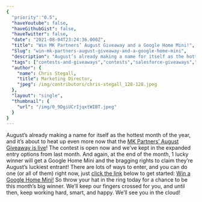 ```yaml
---
{
  "priority":"0.5",
  "haveYoutube": false,
  "haveGithubGist": false,
  "haveTwitter": false,
  "date": "2021-08-04T23:24:36.000Z",
  "title": "Win MK Partners’ August Giveaway and a Google Home Mini!",
  "Slug": "win-mk-partners-august-giveaway-and-a-google-home-mini",
  "description": "August’s already making a name for itself as the hottest month of the year, and it’s about to heat up even more now that the MK Partners’ August Giveaway is live! The contest is open now and we’ve kept in the expanded entry options from last month..",
  "tags": ["contests-and-giveaways","contests","salesforce-giveaways","giveaway-contest","giveaway"],
  "author": {
    "name": Chris Stegall,
    "title": Marketing Director,
    "jpeg": /img/contributors/chris-stegall_128-128.jpeg
  },
  "layout": "single",
  "thumbnail": {
    "url": "/img/0_9DgiUCrIjqxtWIBT.jpeg"
  }
}
---
```

August’s already making a name for itself as the hottest month of the year, and it’s about to heat up even more now that the [MK Partners’ August Giveaway is live](https://gleam.io/BmvUi/mk-partners-august-giveaway)! The contest is open now and we’ve kept in the expanded entry options from last month.
And again, at the end of the month, 1 lucky winner will get a Google Home Mini and the bragging rights to claim they’re August’s luckiest entrant!
There are lots of ways to enter, and you can do one (or all of them) right now, just [click the link](https://gleam.io/BmvUi/mk-partners-august-giveaway) below to get started:
[Win a Google Home Mini!](https://gleam.io/BmvUi/mk-partners-august-giveaway)
So throw your hat in the ring today for a chance to be this month’s big winner.
We’ll keep our fingers crossed for you, and until then, keep working hard, smart, and happy.
We’ll see you in the cloud!
